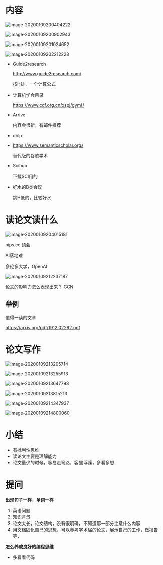# **内容**

![image-20200109200404222](../yaolinxia.github.io/img/image-20200109200404222.png)

![image-20200109200902943](../yaolinxia.github.io/img/image-20200109200902943.png)

![image-20200109201024652](../yaolinxia.github.io/img/image-20200109201024652.png)

![image-20200109202212228](../yaolinxia.github.io/img/image-20200109202212228.png)

- Guide2research

  <http://www.guide2research.com/>

  按H排，一个计算公式

- 计算机学会目录

  <https://www.ccf.org.cn/xspj/gyml/>

- Arrive

  内容会很新，有邮件推荐

- dblp

- https://www.semanticscholar.org/

  替代版的谷歌学术

- Scihub

  下载SCI用的

- 好水的B类会议

  挑H低的，比较好水

# 读论文读什么

![image-20200109204015181](../yaolinxia.github.io/img/image-20200109204015181.png)

nips.cc 顶会

AI落地难

多伦多大学，OpenAI

![image-20200109212237187](../yaolinxia.github.io/img/image-20200109212237187.png)

论文的影响力怎么表现出来？
GCN

## 举例

值得一读的文章

https://arxiv.org/pdf/1912.02292.pdf

# 论文写作

![image-20200109213205714](../yaolinxia.github.io/img/image-20200109213205714.png)

![image-20200109213255913](../yaolinxia.github.io/img/image-20200109213255913.png)

![image-20200109213647798](../yaolinxia.github.io/img/image-20200109213647798.png)

![image-20200109213815213](../yaolinxia.github.io/img/image-20200109213815213.png)

![image-20200109214347937](../yaolinxia.github.io/img/image-20200109214347937.png)

![image-20200109214800060](../yaolinxia.github.io/img/image-20200109214800060.png)

# 小结

- 有批判性思维
- 读论文主要是理解能力
- 论文量少的时候，容易走弯路，容易浮躁，多看多想

# 提问

**出现句子一样，单词一样**

1. 英语问题
2. 知识背景
3. 论文太长，论文结构，没有很明确，不知道那一部分注意什么内容
4. 用文档固化自己的思想，可以参考学术届的论文，展示自己的工作，做报告等，

**怎么养成良好的编程思维**

- 多看看代码

